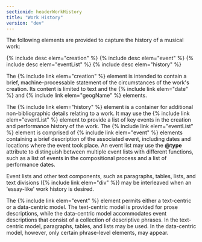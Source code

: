 ```yaml
---
sectionid: headerWorkHistory
title: "Work History"
version: "dev"
---
```


The following elements are provided to capture the history of a musical work:

{% include desc elem="creation" %}
{% include desc elem="event" %}
{% include desc elem="eventList" %}
{% include desc elem="history" %}

The {% include link elem="creation" %} element is intended to contain a brief, machine-processable statement of the circumstances of the work's creation. Its content is limited to text and the {% include link elem="date" %} and {% include link elem="geogName" %} elements.

The {% include link elem="history" %} element is a container for additional non-bibliographic details relating to a work. It may use the {% include link elem="eventList" %} element to provide a list of key events in the creation and performance history of the work. The {% include link elem="eventList" %} element is comprised of {% include link elem="event" %} elements containing a brief description of the associated event, including dates and locations where the event took place. An event list may use the **@type** attribute to distinguish between multiple event lists with different functions, such as a list of events in the compositional process and a list of performance dates.

Event lists and other text components, such as paragraphs, tables, lists, and text divisions ({% include link elem="div" %}) may be interleaved when an 'essay-like' work history is desired.

The {% include link elem="event" %} element permits either a text-centric or a data-centric model. The text-centric model is provided for prose descriptions, while the data-centric model accommodates event descriptions that consist of a collection of descriptive phrases. In the text-centric model, paragraphs, tables, and lists may be used. In the data-centric model, however, only certain phrase-level elements, may appear.
